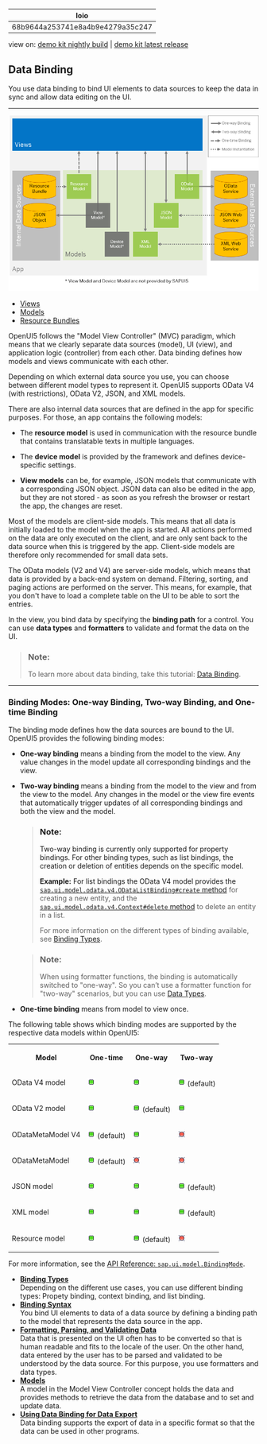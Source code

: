 <!-- loio68b9644a253741e8a4b9e4279a35c247 -->

| loio |
| -----|
| 68b9644a253741e8a4b9e4279a35c247 |

<div id="loio">

view on: [demo kit nightly build](https://openui5nightly.hana.ondemand.com/#/topic/68b9644a253741e8a4b9e4279a35c247) | [demo kit latest release](https://openui5.hana.ondemand.com/#/topic/68b9644a253741e8a4b9e4279a35c247)</div>

## Data Binding

You use data binding to bind UI elements to data sources to keep the data in sync and allow data editing on the UI.

***

![](images/loio544b09736447477198202b636048bab8_LowRes.png)

-   [Views](Views_91f27e3.md)
-   [Models](Models_e1b6259.md)
-   [Resource Bundles](Resource_Bundles_91f225c.md)

OpenUI5 follows the "Model View Controller" \(MVC\) paradigm, which means that we clearly separate data sources \(model\), UI \(view\), and application logic \(controller\) from each other. Data binding defines how models and views communicate with each other.

Depending on which external data source you use, you can choose between different model types to represent it. OpenUI5 supports OData V4 \(with restrictions\), OData V2, JSON, and XML models.

There are also internal data sources that are defined in the app for specific purposes. For those, an app contains the following models:

-   The **resource model** is used in communication with the resource bundle that contains translatable texts in multiple languages.

-   The **device model** is provided by the framework and defines device-specific settings.

-   **View models** can be, for example, JSON models that communicate with a corresponding JSON object. JSON data can also be edited in the app, but they are not stored - as soon as you refresh the browser or restart the app, the changes are reset.


Most of the models are client-side models. This means that all data is initially loaded to the model when the app is started. All actions performed on the data are only executed on the client, and are only sent back to the data source when this is triggered by the app. Client-side models are therefore only recommended for small data sets.

The OData models \(V2 and V4\) are server-side models, which means that data is provided by a back-end system on demand. Filtering, sorting, and paging actions are performed on the server. This means, for example, that you don't have to load a complete table on the UI to be able to sort the entries.

In the view, you bind data by specifying the **binding path** for a control. You can use **data types** and **formatters** to validate and format the data on the UI.

> ### Note:  
> To learn more about data binding, take this tutorial: [Data Binding](Data_Binding_e531093.md).

***

<a name="loio68b9644a253741e8a4b9e4279a35c247__section_BindingModes"/>

### Binding Modes: One-way Binding, Two-way Binding, and One-time Binding

The binding mode defines how the data sources are bound to the UI. OpenUI5 provides the following binding modes:

-   **One-way binding** means a binding from the model to the view. Any value changes in the model update all corresponding bindings and the view.

-   **Two-way binding** means a binding from the model to the view and from the view to the model. Any changes in the model or the view fire events that automatically trigger updates of all corresponding bindings and both the view and the model.

    > ### Note:  
    > Two-way binding is currently only supported for property bindings. For other binding types, such as list bindings, the creation or deletion of entities depends on the specific model.
    > 
    > **Example:** For list bindings the OData V4 model provides the [`sap.ui.model.odata.v4.ODataListBinding#create` method](https://openui5.hana.ondemand.com/#/api/sap.ui.model.odata.v4.ODataListBinding/methods/create) for creating a new entity, and the [`sap.ui.model.odata.v4.Context#delete` method](https://openui5.hana.ondemand.com/#/api/sap.ui.model.odata.v4.Context/methods/delete) to delete an entity in a list. 
    > 
    > For more information on the different types of binding available, see [Binding Types](Binding_Types_91f0d8a.md).

    > ### Note:  
    > When using formatter functions, the binding is automatically switched to "one-way". So you can’t use a formatter function for "two-way" scenarios, but you can use [Data Types](Formatting_Parsing_and_Validating_Data_07e4b92.md#loio07e4b920f5734fd78fdaa236f26236d8__section_DataTypes).

-   **One-time binding** means from model to view once.


The following table shows which binding modes are supported by the respective data models within OpenUI5:


<table>
<tr>
<th valign="top">

Model



</th>
<th valign="top">

One-time



</th>
<th valign="top">

One-way



</th>
<th valign="top">

Two-way



</th>
</tr>
<tr>
<td valign="top">

OData V4 model



</td>
<td valign="top">

 ![Supported](images/loio3cb17ee88aed44d2bf1d14b97728c709_LowRes.gif) 



</td>
<td valign="top">

 ![Supported](images/loio3cb17ee88aed44d2bf1d14b97728c709_LowRes.gif) 



</td>
<td valign="top">

 ![Supported](images/loio3cb17ee88aed44d2bf1d14b97728c709_LowRes.gif) \(default\)



</td>
</tr>
<tr>
<td valign="top">

OData V2 model



</td>
<td valign="top">

 ![Supported](images/loio3cb17ee88aed44d2bf1d14b97728c709_LowRes.gif) 



</td>
<td valign="top">

 ![Supported](images/loio3cb17ee88aed44d2bf1d14b97728c709_LowRes.gif) \(default\)



</td>
<td valign="top">

 ![Supported](images/loio3cb17ee88aed44d2bf1d14b97728c709_LowRes.gif) 



</td>
</tr>
<tr>
<td valign="top">

ODataMetaModel V4



</td>
<td valign="top">

 ![Supported](images/loio3cb17ee88aed44d2bf1d14b97728c709_LowRes.gif) \(default\)



</td>
<td valign="top">

 ![Supported](images/loio3cb17ee88aed44d2bf1d14b97728c709_LowRes.gif) 



</td>
<td valign="top">

 ![Not supported](images/loio5befb5af20ed42fd9052a99014d953a3_LowRes.gif) 



</td>
</tr>
<tr>
<td valign="top">

ODataMetaModel



</td>
<td valign="top">

 ![Supported](images/loio3cb17ee88aed44d2bf1d14b97728c709_LowRes.gif) \(default\)



</td>
<td valign="top">

 ![Not supported](images/loio5befb5af20ed42fd9052a99014d953a3_LowRes.gif) 



</td>
<td valign="top">

 ![Not supported](images/loio5befb5af20ed42fd9052a99014d953a3_LowRes.gif) 



</td>
</tr>
<tr>
<td valign="top">

JSON model



</td>
<td valign="top">

 ![Supported](images/loio3cb17ee88aed44d2bf1d14b97728c709_LowRes.gif) 



</td>
<td valign="top">

 ![Supported](images/loio3cb17ee88aed44d2bf1d14b97728c709_LowRes.gif) 



</td>
<td valign="top">

 ![Supported](images/loio3cb17ee88aed44d2bf1d14b97728c709_LowRes.gif) \(default\)



</td>
</tr>
<tr>
<td valign="top">

XML model



</td>
<td valign="top">

 ![Supported](images/loio3cb17ee88aed44d2bf1d14b97728c709_LowRes.gif) 



</td>
<td valign="top">

 ![Supported](images/loio3cb17ee88aed44d2bf1d14b97728c709_LowRes.gif) 



</td>
<td valign="top">

 ![Supported](images/loio3cb17ee88aed44d2bf1d14b97728c709_LowRes.gif) \(default\)



</td>
</tr>
<tr>
<td valign="top">

Resource model



</td>
<td valign="top">

 ![Supported](images/loio3cb17ee88aed44d2bf1d14b97728c709_LowRes.gif) 



</td>
<td valign="top">

 ![Supported](images/loio3cb17ee88aed44d2bf1d14b97728c709_LowRes.gif) \(default\)



</td>
<td valign="top">

 ![Not supported](images/loio5befb5af20ed42fd9052a99014d953a3_LowRes.gif) 



</td>
</tr>
</table>

For more information, see the [API Reference: `sap.ui.model.BindingMode`](https://openui5.hana.ondemand.com/#docs/api/symbols/sap.ui.model.BindingMode.html). 

-   **[Binding Types](Binding_Types_91f0d8a.md "Depending on the different use cases, you can use different binding types: Propety
		binding, context binding, and list binding.")**  
Depending on the different use cases, you can use different binding types: Propety binding, context binding, and list binding.
-   **[Binding Syntax](Binding_Syntax_e2e6f41.md "You bind UI elements to data of a data source by defining a binding path to the model
		that represents the data source in the app.")**  
You bind UI elements to data of a data source by defining a binding path to the model that represents the data source in the app.
-   **[Formatting, Parsing, and Validating Data](Formatting_Parsing_and_Validating_Data_07e4b92.md "Data that is presented on the UI often has to be converted so that is human readable
        and fits to the locale of the user. On the other hand, data entered by the user has to be
        parsed and validated to be understood by the data source. For this purpose, you use
        formatters and data types.")**  
Data that is presented on the UI often has to be converted so that is human readable and fits to the locale of the user. On the other hand, data entered by the user has to be parsed and validated to be understood by the data source. For this purpose, you use formatters and data types.
-   **[Models](Models_e1b6259.md "A model in the Model View Controller concept holds the data and provides methods to
		retrieve the data from the database and to set and update data.")**  
A model in the Model View Controller concept holds the data and provides methods to retrieve the data from the database and to set and update data.
-   **[Using Data Binding for Data Export](Using_Data_Binding_for_Data_Export_f1ee7a8.md "Data binding supports the export of data in a specific format so that the data can be
        used in other programs.")**  
Data binding supports the export of data in a specific format so that the data can be used in other programs.

